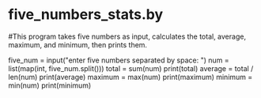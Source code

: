 # five_numbers_stats.by

#This program takes five numbers as input, calculates the total, average, maximum, and minimum, then prints them.


five_num = input("enter five numbers separated by space: ")
num = list(map(int, five_num.split()))
total = sum(num)
print(total)
average = total / len(num)
print(average)
maximum = max(num)
print(maximum)
minimum = min(num)
print(minimum)

